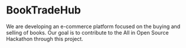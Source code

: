 # BookTradeHub
We are developing an e-commerce platform focused on the buying and selling of books. Our goal is to contribute to the All in Open Source Hackathon through this project.
